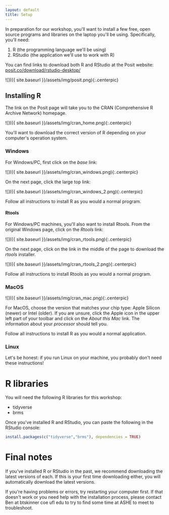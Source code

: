 ```yaml
---
layout: default
title: Setup
---
```


In preparation for our workshop, you'll want to install a few free, open source
programs and libraries on the laptop you'll be using. Specifically, you'll need:

1. R (the programming language we'll be using)
1. RStudio (the application we'll use to work with R)

You can find links to download both R and RStudio at the Posit website:
[posit.co/download/rstudio-desktop/](https://posit.co/download/rstudio-desktop/)

![]({{ site.baseurl }}/assets/img/posit.png){:.centerpic}

## Installing R

The link on the Posit page will take you to the CRAN (Comprehensive R Archive
Network) homepage.

![]({{ site.baseurl }}/assets/img/cran_home.png){:.centerpic}

You'll want to download the correct version of R depending on your computer's
operation system.

### Windows

For Windows/PC, first click on the _base_ link:

![]({{ site.baseurl }}/assets/img/cran_windows.png){:.centerpic}

On the next page, click the large top link:

![]({{ site.baseurl }}/assets/img/cran_windows_2.png){:.centerpic}

Follow all instructions to install R as you would a normal program.

#### Rtools

For Windows/PC machines, you'll also want to install Rtools. From the original
Windows page, click on the _Rtools_ link:

![]({{ site.baseurl }}/assets/img/cran_rtools.png){:.centerpic}

On the next page, click on the link in the middle of the page to download the
_rtools_ installer.

![]({{ site.baseurl }}/assets/img/cran_rtools_2.png){:.centerpic}

Follow all instructions to install Rtools as you would a normal program.

### MacOS

![]({{ site.baseurl }}/assets/img/cran_mac.png){:.centerpic}

For MacOS, choose the version that matches your chip type: Apple Silicon (newer)
or Intel (older). If you are unsure, click the Apple icon in the upper left part
of your toolbar and click on the _About this Mac_ link. The information about
your _processor_ should tell you. 

Follow all instructions to install R as you would a normal application.

### Linux

Let's be honest: if you run Linux on your machine, you probably don't need these
instructions!

# R libraries

You will need the following R libraries for this workshop:

- tidyverse
- brms

Once you've installed R and RStudio, you can paste the following in the RStudio console:

```r
install.packages(c("tidyverse","brms"), dependencies = TRUE)
```

# Final notes

If you've installed R or RStudio in the past, we recommend downloading the
latest versions of each. If this is your first time downloading either, you will
automatically download the latest versions.

If you're having problems or errors, try restarting your computer first. If that
doesn't work or you need help with the installation process, please contact Ben
at btskinner <at> coe <dot> ufl <dot> edu to try to find some time at ASHE to
meet to troubleshoot.


